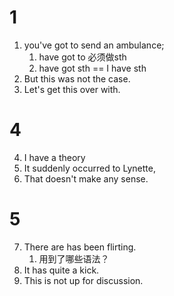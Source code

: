 # 1 
1. you've got to send an ambulance;
	1. have got to 必须做sth
	2. have got sth == I have sth
2. But this was not the case.
3. Let's get this over with.
# 4
4. I have a theory
5. It suddenly occurred to Lynette,
6. That doesn't make any sense.

# 5
7. There are has been flirting.
	1. 用到了哪些语法？
8. It has quite a kick.
9. This is not up for discussion.
